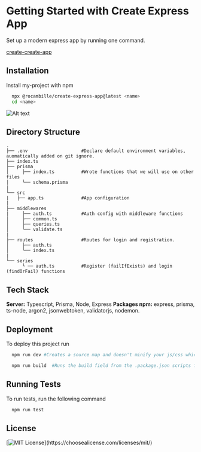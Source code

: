 
# Getting Started with Create Express App

Set up a modern express app by running one command.

[create-create-app](https://github.com/uetchy/create-create-app)

## Installation

Install my-project with npm

```bash
  npx @rocambille/create-express-app@latest <name>
  cd <name>
```

![Alt text](bashScreen.png)

    
## Directory Structure

```
.
├── .env                    #Declare default environment variables, auomatically added on git ignore.
├── index.ts 
├── prisma
│     ├── index.ts          #Wrote functions that we will use on other files
│     └── schema.prisma
|
└── src
|   ├── app.ts              #App configuration
|
├── middlewares
|     ├── auth.ts           #Auth config with middleware functions
│     ├── common.ts
│     ├── queries.ts
│     └── validate.ts
|
├── routes                  #Routes for login and registration.
│     ├── auth.ts
│     └── index.ts
|
└── series
      └ ── auth.ts          #Register (failIfExists) and login (findOrFail) functions
```

  
## Tech Stack

**Server:** Typescript, Prisma, Node, Express
**Packages npm:** express, prisma, ts-node, argon2, jsonwebtoken, validatorjs, nodemon.

  
## Deployment

To deploy this project run

```bash
  npm run dev #Creates a source map and doesn't minify your js/css which makes it easier to debug and find errors out
```

```bash
  npm run build  #Runs the build field from the .package.json scripts field.
```

## Running Tests

To run tests, run the following command

```bash
  npm run test
```

## License

[![MIT License](https://img.shields.io/apm/l/atomic-design-ui.svg?)](https://choosealicense.com/licenses/mit/)
